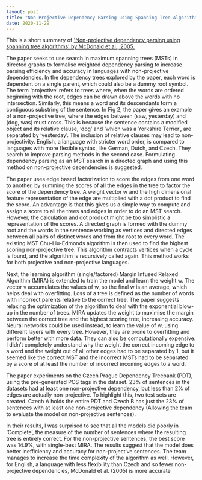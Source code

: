 ```yaml
---
layout: post
title: "Non-Projective Dependency Parsing using Spanning Tree Algorithms"
date: 2020-11-29
---
```


This is a short summary of ['Non-projective dependency parsing using spanning tree algorithms' by McDonald et al., 2005.](https://www.aclweb.org/anthology/H05-1066.pdf)

The paper seeks to use search in maximum spanning trees (MSTs) in directed graphs to formalise weighted
dependency parsing to increase parsing efficiency and accuracy in languages with non-projective dependencies.
In the dependency trees explored by the paper, each word is dependent on a single parent, which could also be a
dummy root symbol. The term ‘projective’ refers to trees where, when the words are ordered beginning with the
root, edges can be drawn above the words with no intersection. Similarly, this means a word and its descendants
form a contiguous substring of the sentence. In Fig 2, the paper gives an example of a non-projective tree, where
the edges between (saw, yesterday) and (dog, was) must cross. This is because the sentence contains a modified
object and its relative clause, ‘dog’ and ‘which was a Yorkshire Terrier’, are separated by ‘yesterday’. The inclusion
of relative clauses may lead to non-projectivity. English, a language with stricter word order, is compared to
languages with more flexible syntax, like German, Dutch, and Czech. They search to improve parsing methods in
the second case. Formulating dependency parsing as an MST search in a directed graph and using this method on
non-projective dependencies is suggested.

The paper uses edge based factorization to score the edges from one word to another, by summing the scores of
all the edges in the tree to factor the score of the dependency tree. A weight vector w and the high dimensional
feature representation of the edge are multiplied with a dot product to find the score. An advantage is that this
gives us a simple way to compute and assign a score to all the trees and edges in order to do an MST search.
However, the calculation and dot product might be too simplistic a representation of the scores. A directed graph
is formed with the dummy root and the words in the sentence working as vertices and directed edges between all
pairs of distinct words and from the root to every word. The existing MST Chu-Liu-Edmonds algorithm is then used
to find the highest scoring non-projective tree. This algorithm contracts vertices when a cycle is found, and the
algorithm is recursively called again. This method works for both projective and non-projective languages.

Next, the learning algorithm (single/factored) Margin Infused Relaxed Algorithm (MIRA) is extended to train the
model and learn the weight w. The vector v accumulates the values of w, so the final w is an average, which helps
deal with overfitting. Loss of a tree is defined as the number of words with incorrect parents relative to the correct
tree. The paper suggests relaxing the optimization of the algorithm to deal with the exponential blow-up in the
number of trees. MIRA updates the weight to maximise the margin between the correct tree and the highest
scoring tree, increasing accuracy. Neural networks could be used instead, to learn the value of w, using different
layers with every tree. However, they are prone to overfitting and perform better with more data. They can also be
computationally expensive. I didn’t completely understand why the weight the correct incoming edge to a word
and the weight out of all other edges had to be separated by 1, but it seemed like the correct MST and the
incorrect MSTs had to be separated by a score of at least the number of incorrect incoming edges to a word.

The paper experiments on the Czech Prague Dependency Treebank (PDT), using the pre-generated POS tags in the
dataset. 23% of sentences in the datasets had at least one non-projective dependency, but less than 2% of edges
are actually non-projective. To highlight this, two test sets are created. Czech A holds the entire PDT and Czech B
has just the 23% of sentences with at least one non-projective dependency (Allowing the team to evaluate the
model on non-projective sentences).

In their results, I was surprised to see that all the models did poorly in ‘Complete’, the measure of the number of
sentences where the resulting tree is entirely correct. For the non-projective sentences, the best score was 14.9%,
with single-best MIRA. The results suggest that the model does better inefficiency and accuracy for non-projective
sentences. The team manages to increase the time complexity of the algorithm as well. However, for English, a
language with less flexibility than Czech and so fewer non-projective dependencies, McDonald et al. (2005) is more
accurate
